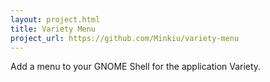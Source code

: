 ```yaml
---
layout: project.html
title: Variety Menu
project_url: https://github.com/Minkiu/variety-menu
---
```

Add a menu to your GNOME Shell for the application Variety.
